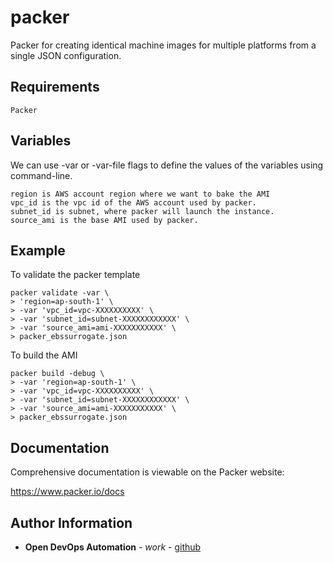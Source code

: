 # packer

Packer for creating identical machine images for multiple platforms from a single JSON configuration.

Requirements
------------
```
Packer
```

Variables
--------------
We can use -var or -var-file flags to define the values of the variables using command-line.
```
region is AWS account region where we want to bake the AMI
vpc_id is the vpc id of the AWS account used by packer.
subnet_id is subnet, where packer will launch the instance.
source_ami is the base AMI used by packer.
```

Example
----------------
To validate the packer template
```
packer validate -var \
> 'region=ap-south-1' \
> -var 'vpc_id=vpc-XXXXXXXXXX' \
> -var 'subnet_id=subnet-XXXXXXXXXXXX' \
> -var 'source_ami=ami-XXXXXXXXXXX' \
> packer_ebssurrogate.json
```
To build the AMI
```
packer build -debug \
> -var 'region=ap-south-1' \
> -var 'vpc_id=vpc-XXXXXXXXXX' \
> -var 'subnet_id=subnet-XXXXXXXXXXXX' \
> -var 'source_ami=ami-XXXXXXXXXXX' \
> packer_ebssurrogate.json
```
## Documentation

Comprehensive documentation is viewable on the Packer website:

https://www.packer.io/docs

Author Information
------------------


* **Open DevOps Automation** - *work* - [github](https://github.com/opendevopsautomation)

